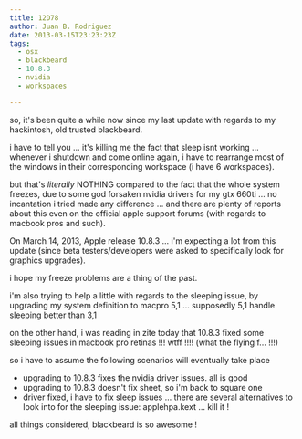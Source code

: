 ```yaml
---
title: 12D78
author: Juan B. Rodriguez
date: 2013-03-15T23:23:23Z
tags:
  - osx
  - blackbeard
  - 10.8.3
  - nvidia
  - workspaces

---
```


so, it's been quite a while now since my last update with regards to my hackintosh, old trusted blackbeard.

i have to tell you ... it's killing me the fact that sleep isnt working ... whenever i shutdown and come online again, i have to rearrange most of the windows in their corresponding workspace (i have 6 workspaces).

but that's _literally_ NOTHING compared to the fact that the whole system freezes, due to some god forsaken nvidia drivers for my gtx 660ti ... no incantation i tried made any difference ... and there are plenty of reports about this even on the official apple support forums (with regards to macbook pros and such).

On March 14, 2013, Apple release 10.8.3 ... i'm expecting a lot from this update (since beta testers/developers were asked to specifically look for graphics upgrades).

i hope my freeze problems are a thing of the past.

i'm also trying to help a little with regards to the sleeping issue, by upgrading my system definition to macpro 5,1 ... supposedly 5,1 handle sleeping better than 3,1

on the other hand, i was reading in zite today that 10.8.3 fixed some sleeping issues in macbook pro retinas !!! wtff !!!! (what the flying f... !!!)

so i have to assume the following scenarios will eventually take place

<uL>
	<li>upgrading to 10.8.3 fixes the nvidia driver issues. all is good</li>
	<li>upgrading to 10.8.3 doesn't fix sheet, so i'm back to square one</li>
	<li>driver fixed, i have to fix sleep issues ... there are several alternatives to look into for the sleeping issue: applehpa.kext ... kill it !</li>
</ul>


all things considered, blackbeard is so awesome !